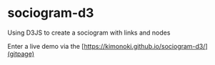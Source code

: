 # sociogram-d3
Using D3JS to create a sociogram with links and nodes


Enter a live demo via the [https://kimonoki.github.io/sociogram-d3/](gitpage)